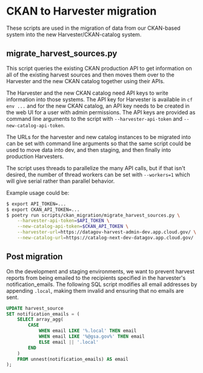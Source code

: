 # CKAN to Harvester migration

These scripts are used in the migration of data from our CKAN-based system
into the new Harvester/CKAN-catalog system.

## migrate_harvest_sources.py

This script queries the existing CKAN production API to get information on all
of the existing harvest sources and then moves them over to the Harvester and
the new CKAN catalog together using their APIs. 

The Harvester and the new CKAN catalog need API keys to write information into
those systems. The API key for Harvester is available in `cf env ...` and for
the new CKAN catalog, an API key needs to be created in the web UI for a user
with admin permissions.  The API keys are provided as command line arguments
to the script with `--harvester-api-token` and `--new-catalog-api-token`.

The URLs for the harvester and new catalog instances to be migrated into can
be set with command line arguments so that the same script could be used to move
data into dev, and then staging, and then finally into production Harvesters.

The script uses threads to parallelize the many API calls, but if that isn't
desired, the number of thread workers can be set with `--workers=1` which will
give serial rather than parallel behavior.

Example usage could be:

```bash
$ export API_TOKEN=...
$ export CKAN_API_TOKEN=...
$ poetry run scripts/ckan_migration/migrate_harvest_sources.py \
    --harvester-api-token=$API_TOKEN \
    --new-catalog-api-token=$CKAN_API_TOKEN \
    --harvester-url=https://datagov-harvest-admin-dev.app.cloud.gov/ \
    --new-catalog-url=https://catalog-next-dev-datagov.app.cloud.gov/
```
## Post migration
On the development and staging environments, we want to prevent harvest reports from
being emailed to the recipients specified in the harvester's notification_emails.
The following SQL script modifies all email addresses by appending `.local`, making
them invalid and ensuring that no emails are sent.
```sql
UPDATE harvest_source
SET notification_emails = (
    SELECT array_agg(
        CASE
            WHEN email LIKE '%.local' THEN email
            WHEN email LIKE '%@gsa.gov%' THEN email
            ELSE email || '.local'
        END
    )
    FROM unnest(notification_emails) AS email
);

```

